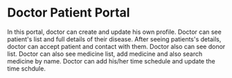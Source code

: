 # Doctor Patient Portal
In this portal, doctor can create and update his own profile. Doctor can see patient's list and full details of their disease. After seeing patients's details, doctor can accept
patient and contact with them. Doctor also can see donor list. Doctor can also see medicine list, add medicine and also search medicine by name. Doctor can add his/her time 
schedule and update the time schdule.

